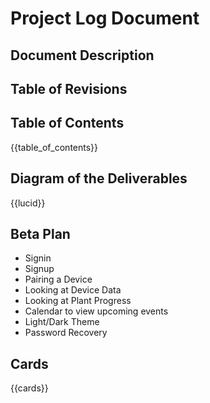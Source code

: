 # Project Log Document

## Document Description

## Table of Revisions

## Table of Contents

{{table_of_contents}}

## Diagram of the Deliverables

{{lucid}}

## Beta Plan

- Signin
- Signup
- Pairing a Device
- Looking at Device Data
- Looking at Plant Progress
- Calendar to view upcoming events
- Light/Dark Theme
- Password Recovery

## Cards

{{cards}}
